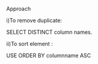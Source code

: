 Approach

i)To remove duplicate:

SELECT DISTINCT column names.

ii)To sort element :

USE ORDER BY columnname ASC
